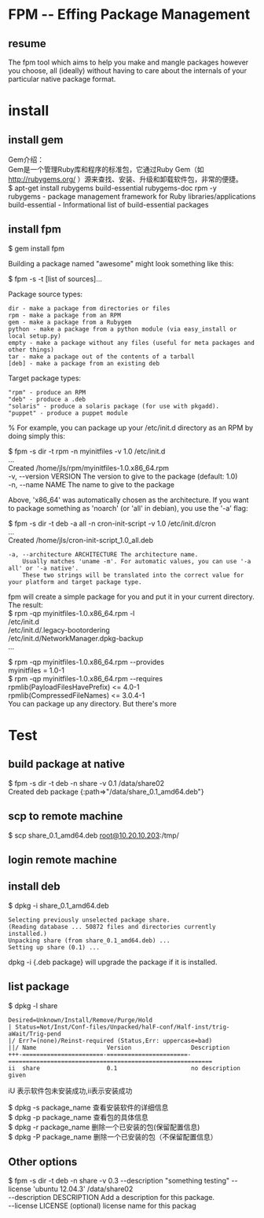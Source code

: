 # FPM -- Effing Package Management
## resume
The fpm tool which aims to help you make and mangle packages however you choose, all (ideally) without having to care about the internals of your particular native package format. 

# install 
## install gem 
Gem介绍：  
Gem是一个管理Ruby库和程序的标准包，它通过Ruby Gem（如 http://rubygems.org/ ）源来查找、安装、升级和卸载软件包，非常的便捷。  
$ apt-get install rubygems build-essential rubygems-doc rpm -y  
  rubygems - package management framework for Ruby libraries/applications  
  build-essential - Informational list of build-essential packages  
## install fpm  
$ gem install fpm  

  Building a package named "awesome" might look something like this:  

$ fpm -s <source type> -t <target type> [list of sources]...  

Package source types:  

    dir - make a package from directories or files
    rpm - make a package from an RPM
    gem - make a package from a Rubygem
    python - make a package from a python module (via easy_install or local setup.py)
    empty - make a package without any files (useful for meta packages and other things)
    tar - make a package out of the contents of a tarball
    [deb] - make a package from an existing deb

Target package types:

    "rpm" - produce an RPM
    "deb" - produce a .deb
    "solaris" - produce a solaris package (for use with pkgadd). 
    "puppet" - produce a puppet module

% For example, you can package up your /etc/init.d directory as an RPM by doing simply this:  

$ fpm -s dir -t rpm -n myinitfiles -v 1.0 /etc/init.d  
    ...  
    Created /home/jls/rpm/myinitfiles-1.0.x86_64.rpm  
    -v, --version VERSION         The version to give to the package (default: 1.0)  
    -n, --name NAME               The name to give to the package  

  Above, 'x86_64' was automatically chosen as the architecture. If you want to package something as 'noarch' (or 'all' in debian), you use the '-a' flag:  

$ fpm -s dir -t deb -a all -n cron-init-script -v 1.0 /etc/init.d/cron  
...   
Created /home/jls/cron-init-script_1.0_all.deb  

    -a, --architecture ARCHITECTURE The architecture name.   
        Usually matches 'uname -m'. For automatic values, you can use '-a all' or '-a native'.   
        These two strings will be translated into the correct value for your platform and target package type.  
 
  fpm will create a simple package for you and put it in your current directory. The result:  
$ rpm -qp myinitfiles-1.0.x86_64.rpm -l  
    /etc/init.d  
    /etc/init.d/.legacy-bootordering  
    /etc/init.d/NetworkManager.dpkg-backup  
    ...  

$ rpm -qp myinitfiles-1.0.x86_64.rpm --provides  
    myinitfiles = 1.0-1  
$ rpm -qp myinitfiles-1.0.x86_64.rpm --requires  
    rpmlib(PayloadFilesHavePrefix) <= 4.0-1  
    rpmlib(CompressedFileNames) <= 3.0.4-1  
  You can package up any directory. But there's more  

# Test
## build package at native
$ fpm -s dir -t deb -n share -v 0.1 /data/share02  
    Created deb package {:path=>"/data/share_0.1_amd64.deb"}
## scp to remote machine
$ scp share_0.1_amd64.deb root@10.20.10.203:/tmp/
## login remote machine
## install deb 
$ dpkg -i share_0.1_amd64.deb   

    Selecting previously unselected package share.  
    (Reading database ... 50872 files and directories currently installed.)  
    Unpacking share (from share_0.1_amd64.deb) ...  
    Setting up share (0.1) ...  
  dpkg -i {.deb package} will upgrade the package if it is installed.
## list package
$ dpkg -l share  

    Desired=Unknown/Install/Remove/Purge/Hold  
    | Status=Not/Inst/Conf-files/Unpacked/halF-conf/Half-inst/trig-aWait/Trig-pend  
    |/ Err?=(none)/Reinst-required (Status,Err: uppercase=bad)  
    ||/ Name                    Version                 Description  
    +++-=======================-=======================-==========================================================  
    ii  share                   0.1                     no description given  
  iU 表示软件包未安装成功,ii表示安装成功  

$ dpkg -s package_name 查看安装软件的详细信息  
$ dpkg -p package_name 查看包的具体信息  
$ dpkg -r package_name 删除一个已安装的包(保留配置信息)  
$ dpkg -P package_name 删除一个已安装的包（不保留配置信息）  
## Other options
$ fpm -s dir -t deb -n share -v 0.3 --description "something testing" --license 'ubuntu 12.04.3' /data/share02   
  --description DESCRIPTION     Add a description for this package.  
  --license LICENSE             (optional) license name for this packag  
